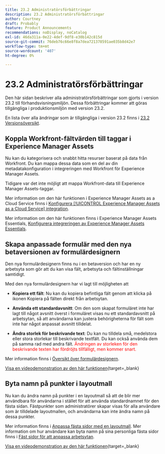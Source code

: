 ```yaml
---
title: 23.2 Administratörsförbättringar
description: 23.2 Administratörsförbättringar
author: Courtney
draft: Probably
feature: Product Announcements
recommendations: noDisplay, noCatalog
exl-id: 46da311a-0e22-4def-9df8-e30b142c815d
source-git-commit: 76deb76c66e8f8a7dea721378591ae035b8d42e7
workflow-type: tm+mt
source-wordcount: '407'
ht-degree: 0%

---
```


# 23.2 Administratörsförbättringar

Den här sidan beskriver alla administratörsförbättringar som gjorts i version 23.2 till förhandsvisningsmiljön. Dessa förbättringar kommer att göras tillgängliga i produktionsmiljön med version 23.2.

En lista över alla ändringar som är tillgängliga i version 23.2 finns i [23.2 Versionsöversikt](/help/quicksilver/product-announcements/product-releases/23.2-release-activity/23-2-release-overview.md).

## Koppla Workfront-fältvärden till taggar i Experience Manager Assets

Nu kan du kategorisera och snabbt hitta resurser baserat på data från Workfront.  Du kan mappa dessa data som en del av din metadatakonfiguration i integreringen med Workfront för Experience Manager Assets.

Tidigare var det inte möjligt att mappa Workfront-data till Experience Manager Assets-taggar.

Mer information om den här funktionen i Experience Manager Assets as a Cloud Service finns i [Konfigurera [!UICONTROL Experience Manager Assets as a Cloud Service] integration](/help/quicksilver/administration-and-setup/configure-integrations/configure-aacs-integration.md).

Mer information om den här funktionen finns i Experience Manager Assets Essentials, [Konfigurera integreringen av Experience Manager Assets Essentials](/help/quicksilver/documents/adobe-workfront-for-experience-manager-assets-essentials/setup-asset-essentials.md).

## Skapa anpassade formulär med den nya betaversionen av formulärdesignern

Den nya formulärdesignern finns nu i en betaversion och har en ny arbetsyta som gör att du kan visa fält, arbetsyta och fältinställningar samtidigt.

Med den nya formulärdesignern har vi lagt till möjligheten att

* **Kopiera ett fält**: Nu kan du kopiera befintliga fält genom att klicka på ikonen Kopiera på fälten direkt från arbetsytan.

* **Använda ett standardavsnitt**: Om den som skapat formuläret inte har lagt till något avsnitt överst i formuläret visas nu ett standardavsnitt på arbetsytan, så att användarna kan justera behörigheterna för fält som inte har något anpassat avsnitt tilldelat.

* **Ändra storlek för beskrivande text**: Du kan nu tilldela små, medelstora eller stora storlekar till beskrivande textfält. Du kan också använda dem på samma rad med andra fält. <span style="color: #ff0000;"> Ändringen av storleken för den beskrivande texten har fördröjts tillfälligt, men kommer snart.</span></li>

Mer information finns i [Översikt över formulärdesignern](/help/quicksilver/administration-and-setup/customize-workfront/create-manage-custom-forms/form-designer/form-designer-overview.md).

[Visa en videodemonstration av den här funktionen](https://video.tv.adobe.com/v/3416586/){target=_blank}

## Byta namn på punkter i layoutmall

Nu kan du ändra namn på punkter i en layoutmall så att de blir mer användbara för användarna i stället för att använda standardnamnet för den fästa sidan. Fästpunkter som administratörer skapar visas för alla användare som är tilldelade layoutmallen, och användarna kan inte ändra namn på dessa punkter.

Mer information finns i [Anpassa fästa sidor med en layoutmall](/help/quicksilver/administration-and-setup/customize-workfront/use-layout-templates/customize-pinned-pages.md). Mer information om hur användare kan byta namn på sina personliga fästa sidor finns i [Fäst sidor för att anpassa arbetsytan](/help/quicksilver/workfront-basics/the-new-workfront-experience/pin-pages.md).

[Visa en videodemonstration av den här funktionen](https://video.tv.adobe.com/v/3414364/){target=_blank}
